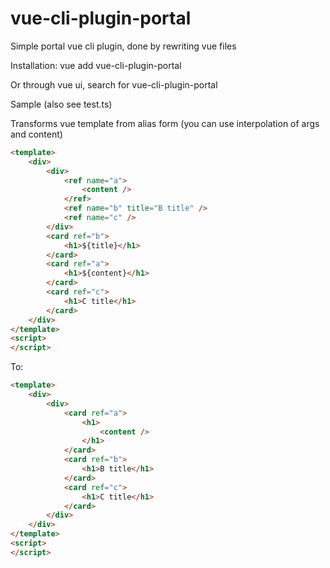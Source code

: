 # vue-cli-plugin-portal
Simple portal vue cli plugin, done by rewriting vue files

Installation:
vue add vue-cli-plugin-portal

Or through vue ui, search for vue-cli-plugin-portal

Sample (also see test.ts)

Transforms vue template from alias form (you can use interpolation of args and content)

``` html
<template>
    <div>
        <div>
            <ref name="a">
                <content />
            </ref>
            <ref name="b" title="B title" />
            <ref name="c" />
        </div>
        <card ref="b">
            <h1>${title}</h1>
        </card>
        <card ref="a">
            <h1>${content}</h1>
        </card>
        <card ref="c">
            <h1>C title</h1>
        </card>
    </div>
</template>
<script>
</script>
```

To:

``` html
<template>
    <div>
        <div>
            <card ref="a">
                <h1>
                    <content />
                </h1>
            </card>
            <card ref="b">
                <h1>B title</h1>
            </card>
            <card ref="c">
                <h1>C title</h1>
            </card>
        </div>
    </div>
</template>
<script>
</script>
```

